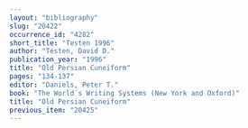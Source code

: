 ```yaml
---
layout: "bibliography"
slug: "20422"
occurrence_id: "4282"
short_title: "Testen 1996"
author: "Testen, David D."
publication_year: "1996"
title: "Old Persian Cuneiform"
pages: "134-137"
editor: "Daniels, Peter T."
book: "The World´s Writing Systems (New York and Oxford)"
title: "Old Persian Cuneiform"
previous_item: "20425"
---
```

